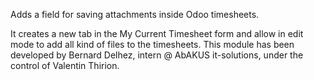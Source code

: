 ﻿Adds a field for saving attachments inside Odoo timesheets.

It creates a new tab in the My Current Timesheet form and allow in edit mode to add all kind of files to the timesheets.
This module has been developed by Bernard Delhez, intern @ AbAKUS it-solutions, under the control of Valentin Thirion.